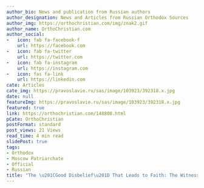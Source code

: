 ```yaml
---
author_bio: News and publication from Russian authors
author_designation: News and Articles from Russian Orthodox Sources
author_img: https://orthochristian.com/img/znak2.gif
author_name: OrthoChristian.com
author_social:
-   icon: fab fa-facebook-f
    url: https://facebook.com
-   icon: fab fa-twitter
    url: https://twitter.com
-   icon: fab fa-instagram
    url: https://instagram.com
-   icon: fas fa-link
    url: https://linkedin.com
cate: Articles
cate_img: https://pravoslavie.ru/sas/image/103923/392318.x.jpg
date: null
featureImg: https://pravoslavie.ru/sas/image/103923/392318.x.jpg
featured: true
link: https://orthochristian.com/148808.html
pCate: OrthoChristian
postFormat: standard
post_views: 21 Views
read_time: 4 min read
slidePost: true
tags:
- Orthodox
- Moscow Patriarchate
- Official
- Russian
title: "The \u201CGood Disbelief\u201D That Leads to Faith: The Witness of St.Thomas"
---
```

